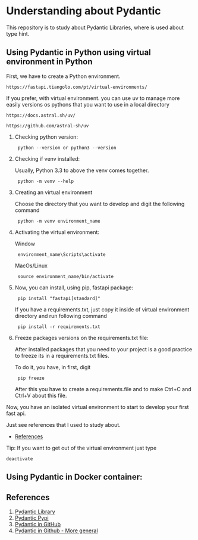 # Understanding about Pydantic
This repository is to study about Pydantic Libraries, where is used about type hint.

## Using Pydantic in Python using virtual environment in Python
First, we have to create a Python environment.

    https://fastapi.tiangolo.com/pt/virtual-environments/

If you prefer, with virtual environment. you can use uv to manage more easily versions os pythons that you want to use in a local directory

    https://docs.astral.sh/uv/

    https://github.com/astral-sh/uv

1. Checking python version:

        python --version or python3 --version

2. Checking if venv installed:

    Usually, Python 3.3 to above the venv comes together.

        python -m venv --help

3. Creating an virtual environment

    Choose the directory that you want to develop and digit the following command

        python -m venv environment_name

4. Activating the virtual environment:

    Window

        environment_name\Scripts\activate

    MacOs/Linux

        source environment_name/bin/activate

5. Now, you can install, using pip, fastapi package:

        pip install "fastapi[standard]"

    If you have a requirements.txt, just copy it inside of virtual environment directory and run following command

        pip install -r requirements.txt

6. Freeze packages versions on the requirements.txt file:

    After installed packages that you need to your project is a good practice to freeze its in a requirements.txt files.

    To do it, you have, in first, digit

        pip freeze

    After this you have to create a requirements.file and to make Ctrl+C and Ctrl+V about this file.

Now, you have an isolated virtual environment to start to develop your first fast api.

Just see references that I used to study about.

- [References](#references)

Tip: If you want to get out of the virtual environment just type

    deactivate

## Using Pydantic in Docker container:

## References

1. [Pydantic Library][1]
2. [Pydantic Pypi][2]
3. [Pydantic in GitHub][3]
4. [Pydantic in Github - More general][4]

[1]: https://docs.pydantic.dev/latest/

[2]: https://pypi.org/project/pydantic/

[3]: https://github.com/pydantic/pydantic

[4]: https://github.com/pydantic
